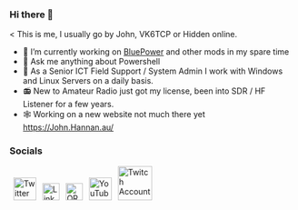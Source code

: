 ### Hi there 👋
< This is me, I usually go by John, VK6TCP or Hidden online.

- 🔭 I’m currently working on [BluePower](https://github.com/Qmunity/BluePower) and other mods in my spare time
- 💬 Ask me anything about Powershell
- 👔 As a Senior ICT Field Support / System Admin I work with Windows and Linux Servers on a daily basis.
- 📻 New to Amateur Radio just got my license, been into SDR / HF Listener for a few years.
- 🕸️ Working on a new website not much there yet https://John.Hannan.au/

### Socials
&ensp;<a href="https://twitter.com/MoreThanHidden"><img src="https://cdn.worldvectorlogo.com/logos/twitter-6.svg" title="Twitter" alt="Twitter Account" width="40"/></a>&ensp; <a href="https://www.linkedin.com/in/johnrhannan/"><img src="https://cdn.worldvectorlogo.com/logos/linkedin-icon-2.svg" title="Linkedin" alt="Linkedin Account" width="30"/></a>&ensp; <a href="https://www.qrz.com/db/vk6tcp"><img src="https://user-images.githubusercontent.com/1351964/194342340-ac0cdb32-4cff-4af4-9e63-b05f0f83f828.svg" title="QRZ" alt="QRZ" width="30"/></a> &ensp;<a href="https://www.youtube.com/channel/UCAnZRwybQeHeDUnedRPj_UA"><img src="https://cdn.worldvectorlogo.com/logos/youtube-icon.svg" title="YouTube" alt="YouTube Account" width="40"/></a>
&ensp;<a href="https://www.twitch.tv/MoreThanHidden"><img src="https://cdn.worldvectorlogo.com/logos/twitch-logo-2019.svg" title="Twitch" alt="Twitch Account" width="60"/></a>

